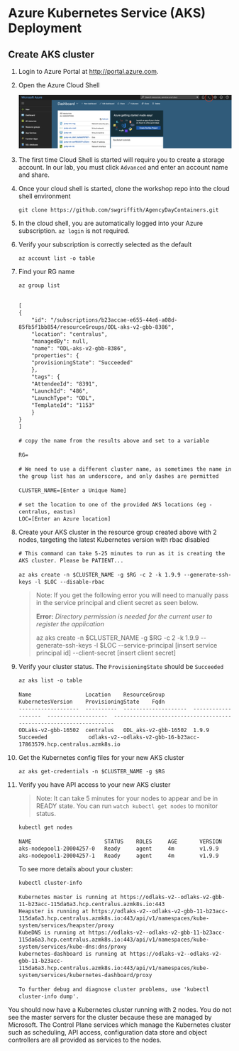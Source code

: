 # Azure Kubernetes Service (AKS) Deployment

## Create AKS cluster

1. Login to Azure Portal at http://portal.azure.com. 
2. Open the Azure Cloud Shell

    ![Azure Cloud Shell](img/cloudshell.png "Azure Cloud Shell")

3. The first time Cloud Shell is started will require you to create a storage account. In our lab, you must click `Advanced` and enter an account name and share.

4. Once your cloud shell is started, clone the workshop repo into the cloud shell environment
    ```
    git clone https://github.com/swgriffith/AgencyDayContainers.git
    ```

5. In the cloud shell, you are automatically logged into your Azure subscription. ```az login``` is not required.
    
6. Verify your subscription is correctly selected as the default
    ```
    az account list -o table
    ```

7. Find your RG name

    ```
    az group list
    ```
    
    ```

    [
    {
        "id": "/subscriptions/b23accae-e655-44e6-a08d-85fb5f1bb854/resourceGroups/ODL-aks-v2-gbb-8386",
        "location": "centralus",
        "managedBy": null,
        "name": "ODL-aks-v2-gbb-8386",
        "properties": {
        "provisioningState": "Succeeded"
        },
        "tags": {
        "AttendeeId": "8391",
        "LaunchId": "486",
        "LaunchType": "ODL",
        "TemplateId": "1153"
        }
    }
    ]

    # copy the name from the results above and set to a variable 
    
    RG=

    # We need to use a different cluster name, as sometimes the name in the group list has an underscore, and only dashes are permitted
    
    CLUSTER_NAME=[Enter a Unique Name]

    # set the location to one of the provided AKS locations (eg - centralus, eastus)
    LOC=[Enter an Azure location]
    
    ```

8. Create your AKS cluster in the resource group created above with 2 nodes, targeting the latest Kubernetes version with rbac disabled
    ```
    # This command can take 5-25 minutes to run as it is creating the AKS cluster. Please be PATIENT...
        
    az aks create -n $CLUSTER_NAME -g $RG -c 2 -k 1.9.9 --generate-ssh-keys -l $LOC --disable-rbac
    ```
    > Note: If you get the following error you will need to manually pass in the service principal and client secret as seen below.
    >
    > **Error:** *Directory permission is needed for the current user to register the application*
    >
    >az aks create -n $CLUSTER_NAME -g $RG -c 2 -k 1.9.9 --generate-ssh-keys -l $LOC --service-principal [insert service principal id] --client-secret [insert client secret]



9. Verify your cluster status. The `ProvisioningState` should be `Succeeded`
    ```
    az aks list -o table

    Name                 Location    ResourceGroup         KubernetesVersion    ProvisioningState    Fqdn
    -------------------  ----------  --------------------  -------------------  -------------------  -------------------------------------------------------------------
    ODLaks-v2-gbb-16502  centralus   ODL_aks-v2-gbb-16502  1.9.9                Succeeded             odlaks-v2--odlaks-v2-gbb-16-b23acc-17863579.hcp.centralus.azmk8s.io
    ```


10. Get the Kubernetes config files for your new AKS cluster
    ```
    az aks get-credentials -n $CLUSTER_NAME -g $RG
    ```

11. Verify you have API access to your new AKS cluster

    > Note: It can take 5 minutes for your nodes to appear and be in READY state. You can run `watch kubectl get nodes` to monitor status. 
    
    ```
    kubectl get nodes
    
    NAME                       STATUS    ROLES     AGE       VERSION
    aks-nodepool1-20004257-0   Ready     agent     4m        v1.9.9
    aks-nodepool1-20004257-1   Ready     agent     4m        v1.9.9
    ```
    
    To see more details about your cluster: 
    
    ```
    kubectl cluster-info
    
    Kubernetes master is running at https://odlaks-v2--odlaks-v2-gbb-11-b23acc-115da6a3.hcp.centralus.azmk8s.io:443
    Heapster is running at https://odlaks-v2--odlaks-v2-gbb-11-b23acc-115da6a3.hcp.centralus.azmk8s.io:443/api/v1/namespaces/kube-system/services/heapster/proxy
    KubeDNS is running at https://odlaks-v2--odlaks-v2-gbb-11-b23acc-115da6a3.hcp.centralus.azmk8s.io:443/api/v1/namespaces/kube-system/services/kube-dns:dns/proxy
    kubernetes-dashboard is running at https://odlaks-v2--odlaks-v2-gbb-11-b23acc-115da6a3.hcp.centralus.azmk8s.io:443/api/v1/namespaces/kube-system/services/kubernetes-dashboard/proxy

    To further debug and diagnose cluster problems, use 'kubectl cluster-info dump'.
    ```

You should now have a Kubernetes cluster running with 2 nodes. You do not see the master servers for the cluster because these are managed by Microsoft. The Control Plane services which manage the Kubernetes cluster such as scheduling, API access, configuration data store and object controllers are all provided as services to the nodes. 
